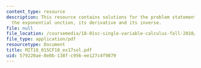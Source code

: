 ```yaml
---
content_type: resource
description: This resource contains solutions for the problem statements related to
  the exponential unction, its derivative and its inverse.
file: null
file_location: /coursemedia/18-01sc-single-variable-calculus-fall-2010/579220ae8e0b138fc956ee127c4f9879_MIT18_01SCF10_ex17sol.pdf
file_type: application/pdf
resourcetype: Document
title: MIT18_01SCF10_ex17sol.pdf
uid: 579220ae-8e0b-138f-c956-ee127c4f9879
---
```

